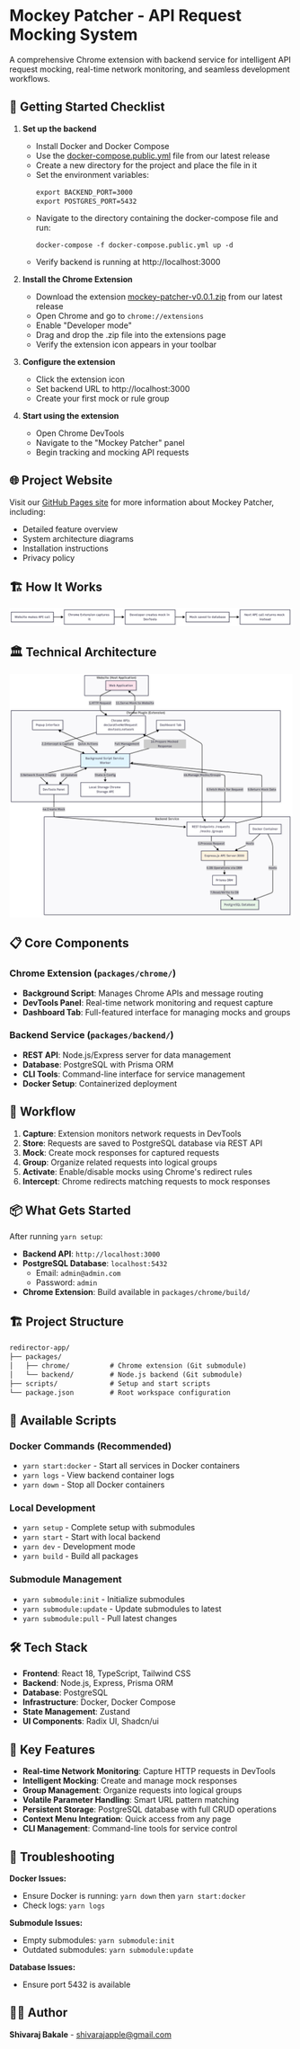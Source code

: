 # Mockey Patcher - API Request Mocking System

A comprehensive Chrome extension with backend service for intelligent API request mocking, real-time network monitoring, and seamless development workflows.

## 🏁 Getting Started Checklist

1. **Set up the backend**
   - Install Docker and Docker Compose
   - Use the [docker-compose.public.yml](https://github.com/shivarajbakale/mockey-patcher/releases/download/v0.0.1/docker-compose.public.yml) file from our latest release
   - Create a new directory for the project and place the file in it
   - Set the environment variables:
     ```
     export BACKEND_PORT=3000
     export POSTGRES_PORT=5432
     ```
   - Navigate to the directory containing the docker-compose file and run:
     ```
     docker-compose -f docker-compose.public.yml up -d
     ```
   - Verify backend is running at http://localhost:3000

2. **Install the Chrome Extension**
   - Download the extension [mockey-patcher-v0.0.1.zip](https://github.com/shivarajbakale/mockey-patcher/releases/download/v0.0.1/mockey-patcher-v0.0.1.zip) from our latest release
   - Open Chrome and go to `chrome://extensions`
   - Enable "Developer mode"
   - Drag and drop the .zip file into the extensions page
   - Verify the extension icon appears in your toolbar

3. **Configure the extension**
   - Click the extension icon
   - Set backend URL to http://localhost:3000
   - Create your first mock or rule group

4. **Start using the extension**
   - Open Chrome DevTools
   - Navigate to the "Mockey Patcher" panel
   - Begin tracking and mocking API requests

## 🌐 Project Website

Visit our [GitHub Pages site](https://shivarajbakale.github.io/mockey-patcher/) for more information about Mockey Patcher, including:
- Detailed feature overview
- System architecture diagrams
- Installation instructions
- Privacy policy

## 🏗️ How It Works

![High-Level Workflow](./assets/diagram.png)

## 🏛️ Technical Architecture

![System Architecture](./assets/mermaid.png)

## 📋 Core Components

### Chrome Extension (`packages/chrome/`)
- **Background Script**: Manages Chrome APIs and message routing
- **DevTools Panel**: Real-time network monitoring and request capture
- **Dashboard Tab**: Full-featured interface for managing mocks and groups

### Backend Service (`packages/backend/`)
- **REST API**: Node.js/Express server for data management
- **Database**: PostgreSQL with Prisma ORM
- **CLI Tools**: Command-line interface for service management
- **Docker Setup**: Containerized deployment

## 🔄 Workflow

1. **Capture**: Extension monitors network requests in DevTools
2. **Store**: Requests are saved to PostgreSQL database via REST API
3. **Mock**: Create mock responses for captured requests
4. **Group**: Organize related requests into logical groups
5. **Activate**: Enable/disable mocks using Chrome's redirect rules
6. **Intercept**: Chrome redirects matching requests to mock responses

## 📦 What Gets Started

After running `yarn setup`:

- **Backend API**: `http://localhost:3000`
- **PostgreSQL Database**: `localhost:5432`
  - Email: `admin@admin.com`
  - Password: `admin`
- **Chrome Extension**: Build available in `packages/chrome/build/`

## 🏗️ Project Structure

```
redirector-app/
├── packages/
│   ├── chrome/          # Chrome extension (Git submodule)
│   └── backend/         # Node.js backend (Git submodule)
├── scripts/             # Setup and start scripts
└── package.json         # Root workspace configuration
```

## 🔧 Available Scripts

### Docker Commands (Recommended)
- `yarn start:docker` - Start all services in Docker containers
- `yarn logs` - View backend container logs
- `yarn down` - Stop all Docker containers

### Local Development
- `yarn setup` - Complete setup with submodules
- `yarn start` - Start with local backend
- `yarn dev` - Development mode
- `yarn build` - Build all packages

### Submodule Management
- `yarn submodule:init` - Initialize submodules
- `yarn submodule:update` - Update submodules to latest
- `yarn submodule:pull` - Pull latest changes

## 🛠️ Tech Stack

- **Frontend**: React 18, TypeScript, Tailwind CSS
- **Backend**: Node.js, Express, Prisma ORM
- **Database**: PostgreSQL
- **Infrastructure**: Docker, Docker Compose
- **State Management**: Zustand
- **UI Components**: Radix UI, Shadcn/ui

## 🎯 Key Features

- **Real-time Network Monitoring**: Capture HTTP requests in DevTools
- **Intelligent Mocking**: Create and manage mock responses
- **Group Management**: Organize requests into logical groups
- **Volatile Parameter Handling**: Smart URL pattern matching
- **Persistent Storage**: PostgreSQL database with full CRUD operations
- **Context Menu Integration**: Quick access from any page
- **CLI Management**: Command-line tools for service control

## 🐛 Troubleshooting

**Docker Issues:**
- Ensure Docker is running: `yarn down` then `yarn start:docker`
- Check logs: `yarn logs`

**Submodule Issues:**
- Empty submodules: `yarn submodule:init`
- Outdated submodules: `yarn submodule:update`

**Database Issues:**
- Ensure port 5432 is available

## 👨‍💻 Author

**Shivaraj Bakale** - shivarajapple@gmail.com
